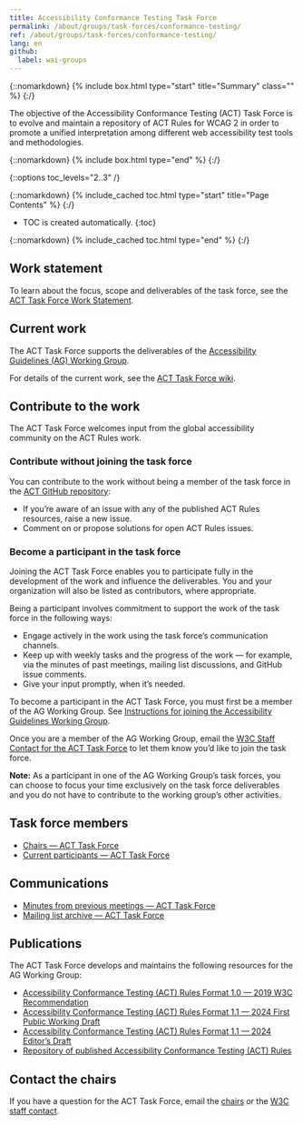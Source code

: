 ```yaml
---
title: Accessibility Conformance Testing Task Force
permalink: /about/groups/task-forces/conformance-testing/
ref: /about/groups/task-forces/conformance-testing/
lang: en
github:
  label: wai-groups
---
```


{::nomarkdown}
{% include box.html type="start" title="Summary" class="" %}
{:/}

The objective of the Accessibility Conformance Testing (ACT) Task Force is to evolve and maintain a repository of ACT Rules for WCAG 2 in order to promote a unified interpretation among different web accessibility test tools and methodologies.

{::nomarkdown}
{% include box.html type="end" %}
{:/}

{::options toc_levels="2..3" /}

{::nomarkdown}
{% include_cached toc.html type="start" title="Page Contents" %}
{:/}

-   TOC is created automatically.
{:toc}

{::nomarkdown}
{% include_cached toc.html type="end" %}
{:/}

## Work statement

To learn about the focus, scope and deliverables of the task force, see the [ACT Task Force Work Statement](/about/groups/task-forces/conformance-testing/work-statement/).

## Current work

The ACT Task Force supports the deliverables of the [Accessibility Guidelines (AG) Working Group](/about/groups/agwg/).

For details of the current work, see the [ACT Task Force wiki](https://www.w3.org/WAI/GL/task-forces/conformance-testing/wiki/).

## Contribute to the work

The ACT Task Force welcomes input from the global accessibility community on the ACT Rules work.

### Contribute without joining the task force

You can contribute to the work without being a member of the task force in the [ACT GitHub repository](https://github.com/w3c/wcag-act/issues/):
* If you’re aware of an issue with any of the published ACT Rules resources, raise a new issue.
* Comment on or propose solutions for open ACT Rules issues.

### Become a participant in the task force

Joining the ACT Task Force enables you to participate fully in the development of the work and influence the deliverables. You and your organization will also be listed as contributors, where appropriate.

Being a participant involves commitment to support the work of the task force in the following ways:

* Engage actively in the work using the task force’s communication channels.
* Keep up with weekly tasks and the progress of the work &mdash; for example, via the minutes of past meetings, mailing list discussions, and GitHub issue comments.
* Give your input promptly, when it’s needed.

To become a participant in the ACT Task Force, you must first be a member of the AG Working Group. See [Instructions for joining the Accessibility Guidelines Working Group](https://www.w3.org/groups/wg/ag/instructions/).

Once you are a member of the AG Working Group, email the [W3C Staff Contact for the ACT Task Force](https://www.w3.org/groups/tf/wcag-act/participants/#staff) to let them know you’d like to join the task force. 

**Note:** As a participant in one of the AG Working Group’s task forces, you can choose to focus your time exclusively on the task force deliverables and you do not have to contribute to the working group’s other activities.

## Task force members

* [Chairs &mdash; ACT Task Force](https://www.w3.org/groups/tf/wcag-act/participants/#chairs)
* [Current participants &mdash; ACT Task Force](https://www.w3.org/groups/tf/wcag-act/participants/#participants)

## Communications

* [Minutes from previous meetings &mdash; ACT Task Force](https://www.w3.org/WAI/GL/task-forces/conformance-testing/minutes)
* [Mailing list archive &mdash; ACT Task Force](http://lists.w3.org/Archives/Public/public-wcag-act/)

## Publications

The ACT Task Force develops and maintains the following resources for the AG Working Group:

* [Accessibility Conformance Testing (ACT) Rules Format 1.0 — 2019 W3C Recommendation](https://www.w3.org/TR/act-rules-format/)
* [Accessibility Conformance Testing (ACT) Rules Format 1.1 — 2024 First Public Working Draft](https://www.w3.org/TR/act-rules-format-1.1/)
* [ Accessibility Conformance Testing (ACT) Rules Format 1.1 — 2024 Editor’s Draft](https://w3c.github.io/wcag-act/act-rules-format.html)
* [Repository of published Accessibility Conformance Testing (ACT) Rules](https://www.w3.org/WAI/standards-guidelines/act/rules/)

## Contact the chairs

If you have a question for the ACT Task Force, email the [chairs](https://www.w3.org/groups/tf/wcag-act/participants/#chairs) or the [W3C staff contact](https://www.w3.org/groups/tf/wcag-act/participants/#staff).